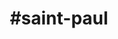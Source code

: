 ---
title: "#saint-paul"
hashtag: "saint-paul"
tags:
  - Cities I have visited
  - Cities I have worked in
  - City
  - Minnesota
  - Mississippi River
---